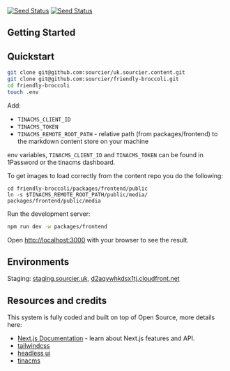[![Seed Status](https://api.seed.run/sourcierltd/friendly-broccoli/stages/staging/build_badge)](https://console.seed.run/sourcierltd/friendly-broccoli) [![Seed Status](https://api.seed.run/sourcierltd/friendly-broccoli/stages/prod/build_badge)](https://console.seed.run/sourcierltd/friendly-broccoli)

## Getting Started

## Quickstart

```bash
git clone git@github.com:sourcier/uk.sourcier.content.git
git clone git@github.com:sourcier/friendly-broccoli.git
cd friendly-broccoli
touch .env
```

Add:

- `TINACMS_CLIENT_ID`
- `TINACMS_TOKEN`
- `TINACMS_REMOTE_ROOT_PATH` - relative path (from packages/frontend) to the markdown content store on your machine

env variables, `TINACMS_CLIENT_ID` and `TINACMS_TOKEN` can be found in 1Password or the tinacms dashboard.

To get images to load correctly from the content repo you do the following:

```back
cd friendly-broccoli/packages/frontend/public
ln -s $TINACMS_REMOTE_ROOT_PATH/public/media/ packages/frontend/public/media
```

Run the development server:

```bash
npm run dev -w packages/frontend
```

Open [http://localhost:3000](http://localhost:3000) with your browser to see the result.

## Environments

Staging: [staging.sourcier.uk](https://staging.sourcier.uk), [d2aqywhkdsx1tj.cloudfront.net](https://d2aqywhkdsx1tj.cloudfront.net)

## Resources and credits

This system is fully coded and built on top of Open Source, more details here:

- [Next.js Documentation](https://nextjs.org/docs) - learn about Next.js features and API.
- [tailwindcss](https://tailwindcss.com/docs/installation)
- [headless ui](https://headlessui.com)
- [tinacms](https://tina.io)
